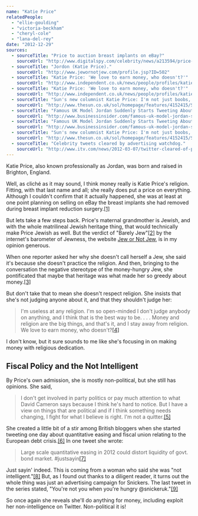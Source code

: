 ```yaml
---
name: "Katie Price"
relatedPeople:
  - "ellie-goulding"
  - "victoria-beckham"
  - "cheryl-cole"
  - "lana-del-rey"
date: "2012-12-29"
sources:
  - sourceTitle: "Price to auction breast implants on eBay?"
    sourceUrl: "http://www.digitalspy.com/celebrity/news/a213594/price-to-auction-breast-implants-on-ebay.html"
  - sourceTitle: "Jordon (Katie Price)."
    sourceUrl: "http://www.jewornotjew.com/profile.jsp?ID=502"
  - sourceTitle: "Katie Price: 'We love to earn money, who doesn't?'"
    sourceUrl: "http://www.independent.co.uk/news/people/profiles/katie-price-we-love-to-earn-money-who-doesnt-955318.html"
  - sourceTitle: "Katie Price: 'We love to earn money, who doesn't?'"
    sourceUrl: "http://www.independent.co.uk/news/people/profiles/katie-price-we-love-to-earn-money-who-doesnt-955318.html"
  - sourceTitle: "Sun's new columnist Katie Price: I'm not just boobs, lashes and fake tan."
    sourceUrl: "http://www.thesun.co.uk/sol/homepage/features/4152415/Suns-new-columnist-Katie-Price-Im-not-just-boobs-lashes-and-fake-tan.html"
  - sourceTitle: "Famous UK Model Jordan Suddenly Starts Tweeting About The Eurozone Crisis And Quantitative Easing."
    sourceUrl: "http://www.businessinsider.com/famous-uk-model-jordan-suddenly-starts-tweeting-about-the-eurozone-crisis-and-quantitative-easing-2012-1"
  - sourceTitle: "Famous UK Model Jordan Suddenly Starts Tweeting About The Eurozone Crisis And Quantitative Easing."
    sourceUrl: "http://www.businessinsider.com/famous-uk-model-jordan-suddenly-starts-tweeting-about-the-eurozone-crisis-and-quantitative-easing-2012-1"
  - sourceTitle: "Sun's new columnist Katie Price: I'm not just boobs, lashes and fake tan."
    sourceUrl: "http://www.thesun.co.uk/sol/homepage/features/4152415/Suns-new-columnist-Katie-Price-Im-not-just-boobs-lashes-and-fake-tan.html"
  - sourceTitle: "Celebrity tweets cleared by advertising watchdog."
    sourceUrl: "http://www.itv.com/news/2012-03-07/twitter-cleared-of-phony-celebrity-tweets/"
---
```


Katie Price, also known professionally as Jordan, was born and raised in Brighton, England.

Well, as cliché as it may sound, I think money really is Katie Price's religion. Fitting, with that last name and all; she really does put a price on everything. Although I couldn't confirm that it actually happened, she was at least at one point planning on selling on eBay the breast implants she had removed during breast implant reduction surgery.<a class="source-citation" href="http://www.digitalspy.com/celebrity/news/a213594/price-to-auction-breast-implants-on-ebay.html" title="Price to auction breast implants on eBay?">[1]</a>

But lets take a few steps back. Price's maternal grandmother is Jewish, and with the whole matrilineal Jewish heritage thing, that would technically make Price Jewish as well. But the verdict of "Barely Jew"<a class="source-citation" href="http://www.jewornotjew.com/profile.jsp?ID=502" title="Jordon (Katie Price).">[2]</a> by the internet's barometer of Jewness, the website [Jew or Not Jew](http://www.jewornotjew.com/index.jsp), is in my opinion generous.

When one reporter asked her why she doesn't call herself a Jew, she said it's because she doesn't practice the religion. And then, bringing to the conversation the negative stereotype of the money-hungry Jew, she pontificated that maybe that heritage was what made her so greedy about money.<a class="source-citation" href="http://www.independent.co.uk/news/people/profiles/katie-price-we-love-to-earn-money-who-doesnt-955318.html" title="Katie Price: &apos;We love to earn money, who doesn&apos;t?&apos;">[3]</a>

But don't take that to mean she doesn't respect religion. She insists that she's not judging anyone about it, and that they shouldn't judge her:

>I'm useless at any religion. I'm so open-minded I don't judge anybody on anything, and I think that is the best way to be. . . . Money and religion are the big things, and that's it, and I stay away from religion. We love to earn money, who doesn't?<a class="source-citation" href="http://www.independent.co.uk/news/people/profiles/katie-price-we-love-to-earn-money-who-doesnt-955318.html" title="Katie Price: &apos;We love to earn money, who doesn&apos;t?&apos;">[4]</a>

I don't know, but it sure sounds to me like she's focusing in on making money with religious dedication.


## Fiscal Policy and the Not Intelligent

By Price's own admission, she is mostly non-political, but she still has opinions. She said,

>I don't get involved in party politics or pay much attention to what David Cameron says because I think he's hard to notice. But I have a view on things that are political and if I think something needs changing, I fight for what I believe is right. I'm not a quitter.<a class="source-citation" href="http://www.thesun.co.uk/sol/homepage/features/4152415/Suns-new-columnist-Katie-Price-Im-not-just-boobs-lashes-and-fake-tan.html" title="Sun&apos;s new columnist Katie Price: I&apos;m not just boobs, lashes and fake tan.">[5]</a>

She created a little bit of a stir among British bloggers when she started tweeting one day about quantitative easing and fiscal union relating to the European debt crisis.<a class="source-citation" href="http://www.businessinsider.com/famous-uk-model-jordan-suddenly-starts-tweeting-about-the-eurozone-crisis-and-quantitative-easing-2012-1" title="Famous UK Model Jordan Suddenly Starts Tweeting About The Eurozone Crisis And Quantitative Easing.">[6]</a> In one tweet she wrote:

>Large scale quantitative easing in 2012 could distort liquidity of govt. bond market. #justsayin<a class="source-citation" href="http://www.businessinsider.com/famous-uk-model-jordan-suddenly-starts-tweeting-about-the-eurozone-crisis-and-quantitative-easing-2012-1" title="Famous UK Model Jordan Suddenly Starts Tweeting About The Eurozone Crisis And Quantitative Easing.">[7]</a>

Just sayin' indeed. This is coming from a woman who said she was "not intelligent."<a class="source-citation" href="http://www.thesun.co.uk/sol/homepage/features/4152415/Suns-new-columnist-Katie-Price-Im-not-just-boobs-lashes-and-fake-tan.html" title="Sun&apos;s new columnist Katie Price: I&apos;m not just boobs, lashes and fake tan.">[8]</a> But, as I found out thanks to a diligent reader, it turns out the whole thing was just an advertising campaign for Snickers. The last tweet in the series stated, "You're not you when you're hungry @snickeruk."<a class="source-citation" href="http://www.itv.com/news/2012-03-07/twitter-cleared-of-phony-celebrity-tweets/" title="Celebrity tweets cleared by advertising watchdog.">[9]</a>

So once again she reveals she'll do anything for money, including exploit her non-intelligence on Twitter. Non-political it is!